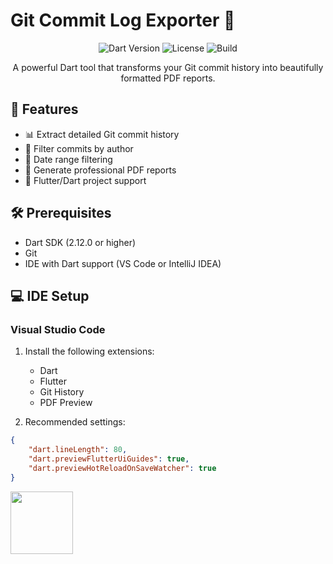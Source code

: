 # Git Commit Log Exporter 📄

<div align="center">

![Dart Version](https://img.shields.io/badge/dart-%3E%3D2.12.0-blue.svg)
![License](https://img.shields.io/badge/license-MIT-green)
![Build](https://img.shields.io/badge/build-passing-brightgreen)

A powerful Dart tool that transforms your Git commit history into beautifully formatted PDF reports.

</div>

## 🚀 Features

- 📊 Extract detailed Git commit history
- 👤 Filter commits by author
- 📅 Date range filtering
- 📑 Generate professional PDF reports
- 🎯 Flutter/Dart project support

## 🛠️ Prerequisites

- Dart SDK (2.12.0 or higher)
- Git
- IDE with Dart support (VS Code or IntelliJ IDEA)

## 💻 IDE Setup

### Visual Studio Code
1. Install the following extensions:
   - Dart
   - Flutter
   - Git History
   - PDF Preview

2. Recommended settings:
```json
{
    "dart.lineLength": 80,
    "dart.previewFlutterUiGuides": true,
    "dart.previewHotReloadOnSaveWatcher": true
}
```


 <img src="Screenshot 2025-01-23 at 12.49.43 PM.png" width="100" />
